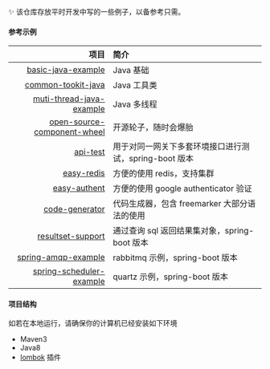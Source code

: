 

:sparkles: 该仓库存放平时开发中写的一些例子，以备参考只需。<br>

####   参考示例

|项目|简介|
|------:|:-------|
|[basic-java-example](https://github.com/pleuvoir/dev-samples-for-reference/tree/master/basic-java-example)|Java 基础|
|[common-tookit-java](https://github.com/pleuvoir/dev-samples-for-reference/tree/master/common-tookit-java)|Java 工具类|
|[muti-thread-java-example](https://github.com/pleuvoir/dev-samples-for-reference/tree/master/muti-thread-java-example)| Java 多线程|
|[open-source-component-wheel](https://github.com/pleuvoir/dev-samples-for-reference/tree/master/open-source-component-wheel)|开源轮子，随时会爆胎|
|[api-test](https://github.com/pleuvoir/reference-samples/tree/master/api-test)|用于对同一网关下多套环境接口进行测试，spring-boot 版本|
|[easy-redis](https://github.com/pleuvoir/dev-samples-for-reference/tree/master/easy-redis)|方便的使用 redis，支持集群|
|[easy-authent](https://github.com/pleuvoir/dev-samples-for-reference/tree/master/easy-authent)|方便的使用 google authenticator 验证|
|[code-generator](https://github.com/pleuvoir/reference-samples/tree/master/code-generator)|代码生成器，包含 freemarker 大部分语法的使用|
|[resultset-support](https://github.com/pleuvoir/reference-samples/tree/master/resultset-support)|通过查询 sql 返回结果集对象，spring-boot 版本|
|[spring-amqp-example](https://github.com/pleuvoir/dev-samples-for-reference/tree/master/spring-amqp-example)|rabbitmq 示例，spring-boot 版本|
|[spring-scheduler-example](https://github.com/pleuvoir/dev-samples-for-reference/tree/master/spring-scheduler-example)|quartz 示例，spring-boot 版本|


#### 项目结构

如若在本地运行，请确保你的计算机已经安装如下环境

- Maven3
- Java8
- [lombok](https://projectlombok.org/) 插件
